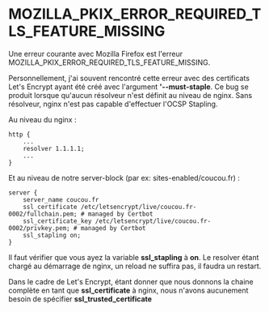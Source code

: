# MOZILLA_PKIX_ERROR_REQUIRED_TLS_FEATURE_MISSING

Une erreur courante avec Mozilla Firefox est l'erreur
MOZILLA_PKIX_ERROR_REQUIRED_TLS_FEATURE_MISSING.

Personnellement, j'ai souvent rencontré cette erreur avec des
certificats Let's Encrypt ayant été créé avec l'argument
**'--must-staple**. Ce bug se produit lorsque qu'aucun résolveur n'est
définit au niveau de nginx. Sans résolveur, nginx n'est pas capable
d'effectuer l'OCSP Stapling.

Au niveau du nginx :

``` nginx
http {
    ...
    resolver 1.1.1.1;
    ...
}
```

Et au niveau de notre server-block (par ex: sites-enabled/coucou.fr) :

``` nginx
server {
    server_name coucou.fr
    ssl_certificate /etc/letsencrypt/live/coucou.fr-0002/fullchain.pem; # managed by Certbot
    ssl_certificate_key /etc/letsencrypt/live/coucou.fr-0002/privkey.pem; # managed by Certbot
    ssl_stapling on;
}
```

Il faut vérifier que vous ayez la variable **ssl_stapling** à **on**. Le
resolver étant chargé au démarrage de nginx, un reload ne suffira pas,
il faudra un restart.

Dans le cadre de Let's Encrypt, étant donner que nous donnons la chaine
complète en tant que **ssl_certificate** à nginx, nous n'avons
aucunement besoin de spécifier **ssl_trusted_certificate**

